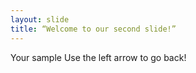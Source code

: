 ```yaml
---
layout: slide
title: “Welcome to our second slide!”
---
```

Your sample
Use the left arrow to go back!
